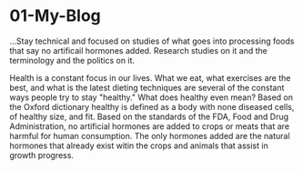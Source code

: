 # 01-My-Blog

...Stay technical and focused on studies of what goes into processing foods that say no artificail hormones added. Research studies on it and the terminology and the politics on it. 

Health is a constant focus in our lives.  What we eat, what exercises are the best, and what is the latest dieting techniques are several of the constant ways people try to stay "healthy."  What does healthy even mean?  Based on the Oxford dictionary healthy is defined as a body with none diseased cells, of healthy size, and fit.   Based on the standards of the FDA, Food and Drug Administration, no artificial hormones are added to crops or meats that are harmful for human consumption.  The only hormones added are the natural hormones that already exist witin the crops and animals that assist in growth progress. 
